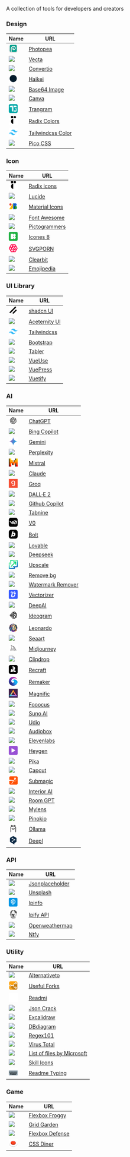 <style> img { width: 24px; } </style>

A collection of tools for developers and creators

### Design

| Name                                       | URL                                                                  |
| ------------------------------------------ | -------------------------------------------------------------------- |
| <img src="/images/Photopea.ico" />         | [Photopea](https://www.photopea.com/)                                |
| <img src="/images/Vecta.ico" />            | [Vecta](https://vecta.io/nano)                                       |
| <img src="/images/Convertio.ico" />        | [Convertio](https://convertio.co)                                    |
| <img src="/images/Haikei.ico" />           | [Haikei](https://haikei.app/)                                        |
| <img src="/images/Base64Image.ico" />      | [Base64 Image](https://www.base64-image.de/)                         |
| <img src="/images/Canva.ico" />            | [Canva](https://www.canva.com/)                                      |
| <img src="/images/Trangram.ico" />         | [Trangram](https://www.trangram.com/)                                |
| <img src="/images/RadixColors.ico" />      | [Radix Colors](https://www.radix-ui.com/colors)                      |
| <img src="/images/TailwindcssColor.ico" /> | [Tailwindcss Color](https://tailwindcss.com/docs/customizing-colors) |
| <img src="/images/PicoCSS.ico" />          | [Pico CSS](https://picocss.com/)                                     |

### Icon

| Name                                    | URL                                                   |
| --------------------------------------- | ----------------------------------------------------- |
| <img src="/images/RadixIcons.ico" />    | [Radix icons](https://www.radix-ui.com/icons)         |
| <img src="/images/Lucide.ico" />        | [Lucide](https://lucide.dev/)                         |
| <img src="/images/MaterialIcons.png" /> | [Material Icons](https://fonts.google.com/icons)      |
| <img src="/images/FontAwesome.ico" />   | [Font Awesome](https://fontawesome.com/search)        |
| <img src="/images/Pictogrammers.ico" /> | [Pictogrammers](https://pictogrammers.com/libraries/) |
| <img src="/images/Icones8.ico" />       | [Icones 8](https://icones8.fr/icons/color)            |
| <img src="/images/SVGPORN.ico" />       | [SVGPORN](https://svgporn.com/)                       |
| <img src="/images/Clearbit.ico" />      | [Clearbit](https://clearbit.com/logo)                 |
| <img src="/images/Emojipedia.ico" />    | [Emojipedia](https://emojipedia.org/)                 |

### UI Library

| Name                                   | URL                                         |
| -------------------------------------- | ------------------------------------------- |
| <img src="/images/shadcnUI.ico" />     | [shadcn UI](https://ui.shadcn.com/)         |
| <img src="/images/AceternityUI.ico" /> | [Aceternity UI](https://ui.aceternity.com/) |
| <img src="/images/Tailwindcss.ico" />  | [Tailwindcss](https://tailwindcss.com/)     |
| <img src="/images/Bootstrap.ico" />    | [Bootstrap](https://getbootstrap.com/)      |
| <img src="/images/Tabler.ico" />       | [Tabler](https://tabler.io/)                |
| <img src="/images/VueUse.ico" />       | [VueUse](https://vueuse.org/)               |
| <img src="/images/VuePress.ico" />     | [VuePress](https://vuepress.vuejs.org/)     |
| <img src="/images/Vuetify.ico" />      | [Vuetify](https://vuetifyjs.com/en/)        |

### AI

| Name                                       | URL                                                   |
| ------------------------------------------ | ----------------------------------------------------- |
| <img src="/images/ChatGPT.png" />          | [ChatGPT](https://chat.openai.com/)                   |
| <img src="/images/BingCopilot.ico" />      | [Bing Copilot](https://www.bing.com/chat)             |
| <img src="/images/Gemini.svg" />           | [Gemini](https://gemini.google.com/)                  |
| <img src="/images/Perplexity.ico" />       | [Perplexity](https://www.perplexity.ai/)              |
| <img src="/images/Mistral.ico" />          | [Mistral](https://mistral.ai/)                        |
| <img src="/images/Claude.ico" />           | [Claude](https://claude.ai/)                          |
| <img src="/images/Groq.ico" />             | [Groq](https://groq.com/)                             |
| <img src="/images/DALLE2.ico" />           | [DALL·E 2](https://openai.com/dall-e-2)               |
| <img src="/images/Github.ico" />           | [Github Copilot](https://copilot.github.com/)         |
| <img src="/images/Tabnine.ico" />          | [Tabnine](https://www.tabnine.com/)                   |
| <img src="/images/V0.png" />               | [V0](https://v0.dev/)                                 |
| <img src="/images/Bolt.svg" />             | [Bolt](https://bolt.new/)                             |
| <img src="/images/Lovable.ico" />          | [Lovable](https://lovable.dev/)                       |
| <img src="/images/Deepseek.ico" />         | [Deepseek](https://www.deepseek.com/)                 |
| <img src="/images/Upscale.ico" />          | [Upscale](https://www.upscale.media/)                 |
| <img src="/images/RemoveBg.ico" />         | [Remove bg](https://www.remove.bg/)                   |
| <img src="/images/WatermarkRemover.ico" /> | [Watermark Remover](https://www.watermarkremover.io/) |
| <img src="/images/Vectorizer.ico" />       | [Vectorizer](https://vectorizer.ai/)                  |
| <img src="/images/DeepAI.ico" />           | [DeepAI](https://deepai.org/)                         |
| <img src="/images/Ideogram.svg" />         | [Ideogram](https://ideogram.ai/)                      |
| <img src="/images/Leonardo.ico" />         | [Leonardo](https://leonardo.ai/)                      |
| <img src="/images/Seaart.ico" />           | [Seaart](https://www.seaart.ai/)                      |
| <img src="/images/Midjourney.png" />       | [Midjourney](https://www.midjourney.com/)             |
| <img src="/images/Clipdrop.ico" />         | [Clipdrop](https://clipdrop.co/)                      |
| <img src="/images/Recraft.ico" />          | [Recraft](https://www.recraft.ai/)                    |
| <img src="/images/Remaker.ico" />          | [Remaker](https://remaker.ai/)                        |
| <img src="/images/Magnific.ico" />         | [Magnific](https://magnific.ai/)                      |
| <img src="/images/Fooocus.ico" />          | [Fooocus](https://github.com/lllyasviel/Fooocus)      |
| <img src="/images/SunoAI.ico" />           | [Suno AI](https://www.suno.ai/)                       |
| <img src="/images/Udio.ico" />             | [Udio](https://www.udio.com/)                         |
| <img src="/images/Audiobox.ico" />         | [Audiobox](https://audiobox.metademolab.com/)         |
| <img src="/images/Elevenlabs.ico" />       | [Elevenlabs](https://elevenlabs.io/)                  |
| <img src="/images/Heygen.png" />           | [Heygen](https://www.heygen.com/)                     |
| <img src="/images/Pika.ico" />             | [Pika](https://pika.art/)                             |
| <img src="/images/Capcut.ico" />           | [Capcut](https://www.capcut.com/)                     |
| <img src="/images/Submagic.ico" />         | [Submagic](https://www.submagic.co/)                  |
| <img src="/images/InteriorAI.ico" />       | [Interior AI](https://interiorai.com/)                |
| <img src="/images/RoomGPT.ico" />          | [Room GPT](https://www.roomgpt.io/)                   |
| <img src="/images/Mylens.ico" />           | [Mylens](https://mylens.ai/)                          |
| <img src="/images/Pinokio.ico" />          | [Pinokio](https://pinokio.computer/)                  |
| <img src="/images/Ollama.ico" />           | [Ollama](https://ollama.com/)                         |
| <img src="/images/DeepL.ico" />            | [Deepl](https://www.deepl.com/translator)             |

### API

| Name                                      | URL                                                      |
| ----------------------------------------- | -------------------------------------------------------- |
| <img src="/images/Jsonplaceholder.ico" /> | [Jsonplaceholder](https://jsonplaceholder.typicode.com/) |
| <img src="/images/Unsplash.ico" />        | [Unsplash](https://unsplash.com/developers)              |
| <img src="/images/Ipinfo.ico" />          | [Ipinfo](https://ipinfo.io/)                             |
| <img src="/images/IpifyAPI.ico" />        | [Ipify API](https://www.ipify.org/)                      |
| <img src="/images/Openweathermap.ico" />  | [Openweathermap](https://openweathermap.org/)            |
| <img src="/images/Ntfy.ico" />            | [Ntfy](https://ntfy.sh/)                                 |

### Utility

| Name                                     | URL                                                                 |
| ---------------------------------------- | ------------------------------------------------------------------- |
| <img src="/images/Alternativeto.ico" />  | [Alternativeto](https://alternativeto.net/)                         |
| <img src="/images/UsefulForks.ico" />    | [Useful Forks](https://useful-forks.github.io/)                     |
| <img src="/images/Readmi.svg" />         | [Readmi](https://readmi.xyz/)                                       |
| <img src="/images/JsonCrack.ico" />      | [Json Crack](https://jsoncrack.com/)                                |
| <img src="/images/Excalidraw.ico" />     | [Excalidraw](https://excalidraw.com/)                               |
| <img src="/images/DBdiagram.ico" />      | [DBdiagram](https://dbdiagram.io/home)                              |
| <img src="/images/Regex101.ico" />       | [Regex101](https://regex101.com/)                                   |
| <img src="/images/VirusTotal.ico" />     | [Virus Total](https://www.virustotal.com/gui/home/upload)           |
| <img src="/images/MicrosoftFiles.ico" /> | [List of files by Microsoft](https://files.rg-adguard.net/category) |
| <img src="/images/SkillIcons.ico" />     | [Skill Icons](https://skillicons.dev/)                              |
| <img src="/images/ReadmeTyping.ico" />   | [Readme Typing](https://readme-typing-svg.herokuapp.com/)           |

### Game

| Name                                     | URL                                               |
| ---------------------------------------- | ------------------------------------------------- |
| <img src="/images/FlexboxFroggy.ico" />  | [Flexbox Froggy](https://flexboxfroggy.com)       |
| <img src="/images/GridGarden.ico" />     | [Grid Garden](https://cssgridgarden.com/)         |
| <img src="/images/FlexboxDefense.ico" /> | [Flexbox Defense](http://www.flexboxdefense.com/) |
| <img src="/images/CSSDiner.ico" />       | [CSS Diner](https://flukeout.github.io/)          |
